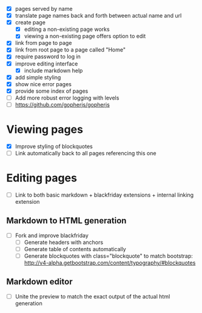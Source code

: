 - [x] pages served by name
- [x] translate page names back and forth between actual name and url
- [x] create page
  - [x] editing a non-existing page works
  - [x] viewing a non-existing page offers option to edit
- [x] link from page to page
- [x] link from root page to a page called "Home"
- [x] require password to log in
- [x] improve editing interface
  - [x] include markdown help
- [x] add simple styling
- [x] show nice error pages
- [x] provide some index of pages
- [ ] Add more robust error logging with levels
- [ ] https://github.com/gopherjs/gopherjs

# Viewing pages

- [x] Improve styling of blockquotes
- [ ] Link automatically back to all pages referencing this one

# Editing pages

- [ ] Link to both basic markdown + blackfriday extensions + internal linking extension

## Markdown to HTML generation

- [ ] Fork and improve blackfriday
  - [ ] Generate headers with anchors
  - [ ] Generate table of contents automatically
  - [ ] Generate blockquotes with class="blockquote" to match bootstrap: http://v4-alpha.getbootstrap.com/content/typography/#blockquotes

## Markdown editor

- [ ] Unite the preview to match the exact output of the actual html generation
